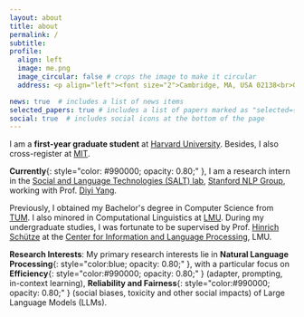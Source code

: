 ```yaml
---
layout: about
title: about
permalink: /
subtitle:
profile:
  align: left
  image: me.png
  image_circular: false # crops the image to make it circular
  address: <p align="left"><font size="2">Cambridge, MA, USA 02138<br>Graduate School of Arts and Sciences, Harvard Univerisity</font></p>

news: true  # includes a list of news items
selected_papers: true # includes a list of papers marked as "selected={true}"
social: true  # includes social icons at the bottom of the page
--- 
```

I am a **first-year graduate student** at [Harvard University](https://www.harvard.edu/).
Besides, I also cross-register at [MIT](https://www.mit.edu/).

**Currently**{: style="color: #990000; opacity: 0.80;" }, I am a research intern in the [Social and Language Technologies (SALT) lab](https://cs.stanford.edu/~diyiy/group.html), 
	[Stanford NLP Group](https://nlp.stanford.edu/), working with Prof.
	[Diyi Yang](https://cs.stanford.edu/~diyiy/index.html).
<!-- Also, I am a research assistant of 
	[Visual Computing Group (VCG)](https://vcg.seas.harvard.edu/) at 
	Harvard John A. Paulson School of Engineering and Applied Sciences and the 
	[Center for Brain Science](https://cbs.fas.harvard.edu/), working with Prof. 
	[Hanspeter Pfister](https://scholar.google.com/citations?user=VWX-GMAAAAAJ&hl=en). -->
	
Previously, I obtained my Bachelor's degree in Computer Science from 
	[TUM](https://www.tum.de/en/). I also minored in Computational Linguistics at 
	[LMU](https://www.lmu.de/en/). During my undergraduate studies, I was fortunate to be supervised by Prof. 
	[Hinrich Schütze](https://scholar.google.com/citations?user=qIL9dWUAAAAJ&hl=en) at the 
	[Center for Information and Language Processing](https://schuetze.cis.lmu.de/), LMU.

**Research Interests**: My primary research interests lie in **Natural Language Processing**{: style="color:blue; opacity: 0.80;" }, with a particular focus on **Efficiency**{: style="color:#990000; opacity: 0.80;" } (adapter, prompting, in-context learning), **Reliability and Fairness**{: style="color:#990000; opacity: 0.80;" } (social biases, toxicity and other social impacts) of Large Language Models (LLMs).
